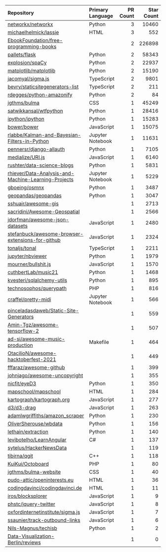 | Repository | Primary Language | PR Count | Star Count |
| :-- | :-- | --: | --: |
| [networkx/networkx](https://github.com/networkx/networkx) | Python | 3 | 10460 |
| [michaelhelmick/lassie](https://github.com/michaelhelmick/lassie) | HTML | 3 | 552 |
| [EbookFoundation/free-programming-books](https://github.com/EbookFoundation/free-programming-books) |  | 2 | 226898 |
| [pallets/flask](https://github.com/pallets/flask) | Python | 2 | 58343 |
| [explosion/spaCy](https://github.com/explosion/spaCy) | Python | 2 | 22937 |
| [matplotlib/matplotlib](https://github.com/matplotlib/matplotlib) | Python | 2 | 15190 |
| [jacomyal/sigma.js](https://github.com/jacomyal/sigma.js) | TypeScript | 2 | 9801 |
| [bevry/staticsitegenerators-list](https://github.com/bevry/staticsitegenerators-list) | TypeScript | 2 | 211 |
| [rdegges/python-amazonify](https://github.com/rdegges/python-amazonify) | Python | 2 | 84 |
| [jgthms/bulma](https://github.com/jgthms/bulma) | CSS | 1 | 45249 |
| [satwikkansal/wtfpython](https://github.com/satwikkansal/wtfpython) | Python | 1 | 28416 |
| [ipython/ipython](https://github.com/ipython/ipython) | Python | 1 | 15283 |
| [bower/bower](https://github.com/bower/bower) | JavaScript | 1 | 15075 |
| [rlabbe/Kalman-and-Bayesian-Filters-in-Python](https://github.com/rlabbe/Kalman-and-Bayesian-Filters-in-Python) | Jupyter Notebook | 1 | 11631 |
| [pennersr/django-allauth](https://github.com/pennersr/django-allauth) | Python | 1 | 7105 |
| [medialize/URI.js](https://github.com/medialize/URI.js) | JavaScript | 1 | 6140 |
| [rushter/data-science-blogs](https://github.com/rushter/data-science-blogs) | Python | 1 | 5831 |
| [rhiever/Data-Analysis-and-Machine-Learning-Projects](https://github.com/rhiever/Data-Analysis-and-Machine-Learning-Projects) | Jupyter Notebook | 1 | 5229 |
| [gboeing/osmnx](https://github.com/gboeing/osmnx) | Python | 1 | 3487 |
| [geopandas/geopandas](https://github.com/geopandas/geopandas) | Python | 1 | 3047 |
| [sshuair/awesome-gis](https://github.com/sshuair/awesome-gis) |  | 1 | 2713 |
| [sacridini/Awesome-Geospatial](https://github.com/sacridini/Awesome-Geospatial) |  | 1 | 2566 |
| [jdorfman/awesome-json-datasets](https://github.com/jdorfman/awesome-json-datasets) | JavaScript | 1 | 2480 |
| [stefanbuck/awesome-browser-extensions-for-github](https://github.com/stefanbuck/awesome-browser-extensions-for-github) | JavaScript | 1 | 2324 |
| [tonaljs/tonal](https://github.com/tonaljs/tonal) | TypeScript | 1 | 2211 |
| [jupyter/nbviewer](https://github.com/jupyter/nbviewer) | Python | 1 | 1979 |
| [mourner/bullshit.js](https://github.com/mourner/bullshit.js) | JavaScript | 1 | 1570 |
| [cuthbertLab/music21](https://github.com/cuthbertLab/music21) | Python | 1 | 1468 |
| [kvesteri/sqlalchemy-utils](https://github.com/kvesteri/sqlalchemy-utils) | Python | 1 | 895 |
| [technosophos/querypath](https://github.com/technosophos/querypath) | PHP | 1 | 816 |
| [craffel/pretty-midi](https://github.com/craffel/pretty-midi) | Jupyter Notebook | 1 | 566 |
| [pinceladasdaweb/Static-Site-Generators](https://github.com/pinceladasdaweb/Static-Site-Generators) |  | 1 | 559 |
| [Amin-Tgz/awesome-tensorflow-2](https://github.com/Amin-Tgz/awesome-tensorflow-2) |  | 1 | 507 |
| [ad-si/awesome-music-production](https://github.com/ad-si/awesome-music-production) | Makefile | 1 | 464 |
| [OtacilioN/awesome-hacktoberfest-2021](https://github.com/OtacilioN/awesome-hacktoberfest-2021) |  | 1 | 449 |
| [fffaraz/awesome-github](https://github.com/fffaraz/awesome-github) |  | 1 | 399 |
| [johnjago/awesome-uncopyright](https://github.com/johnjago/awesome-uncopyright) |  | 1 | 355 |
| [nicfit/eyeD3](https://github.com/nicfit/eyeD3) | Python | 1 | 350 |
| [mapschool/mapschool](https://github.com/mapschool/mapschool) | HTML | 1 | 284 |
| [kartograph/kartograph.org](https://github.com/kartograph/kartograph.org) | JavaScript | 1 | 277 |
| [d3/d3-drag](https://github.com/d3/d3-drag) | JavaScript | 1 | 263 |
| [adamlwgriffiths/amazon_scraper](https://github.com/adamlwgriffiths/amazon_scraper) | Python | 1 | 230 |
| [OliverSherouse/wbdata](https://github.com/OliverSherouse/wbdata) | Python | 1 | 156 |
| [lethain/extraction](https://github.com/lethain/extraction) | Python | 1 | 140 |
| [levibotelho/LearnAngular](https://github.com/levibotelho/LearnAngular) | C# | 1 | 137 |
| [sytelus/HackerNewsData](https://github.com/sytelus/HackerNewsData) |  | 1 | 119 |
| [tibirna/qgit](https://github.com/tibirna/qgit) | C++ | 1 | 118 |
| [KuiKui/Octoboard](https://github.com/KuiKui/Octoboard) | PHP | 1 | 80 |
| [jgthms/bulma-website](https://github.com/jgthms/bulma-website) | CSS | 1 | 40 |
| [pudo-attic/openinterests.eu](https://github.com/pudo-attic/openinterests.eu) | HTML | 1 | 36 |
| [codingdavinci/codingdavinci.de](https://github.com/codingdavinci/codingdavinci.de) | HTML | 1 | 11 |
| [iros/blocksplorer](https://github.com/iros/blocksplorer) | JavaScript | 1 | 9 |
| [phstc/jquery-twitter](https://github.com/phstc/jquery-twitter) | JavaScript | 1 | 8 |
| [oxfordinternetinstitute/sigma.js](https://github.com/oxfordinternetinstitute/sigma.js) | JavaScript | 1 | 7 |
| [ssaunier/track-outbound-links](https://github.com/ssaunier/track-outbound-links) | JavaScript | 1 | 6 |
| [Nils-Magnus/techisb](https://github.com/Nils-Magnus/techisb) | Python | 1 | 2 |
| [Data-Visualization-Berlin/reviews](https://github.com/Data-Visualization-Berlin/reviews) |  | 1 | 0 |
